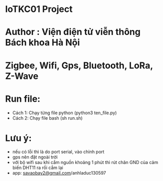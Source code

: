 # IoTKC01 Project
# Author : Viện điện tử viễn thông Bách khoa Hà Nội
# Zigbee, Wifi, Gps, Bluetooth, LoRa, Z-Wave
# Run file:
  + Cách 1: Chạy từng file python (python3 ten_file.py)
  + Cách 2: Chạy file bash (sh run.sh)
# Lưu ý: 
  + nếu có lỗi thì là do port serial, vào chỉnh port
  + gps nên đặt ngoài trời
  + với bộ wifi sau khi cắm nguồn khoảng 1 phút thì rút chân GND của cảm biến DHT11 ra rồi cắm lại
  + app: savaobay2@gmail.com/anhladuc130597
